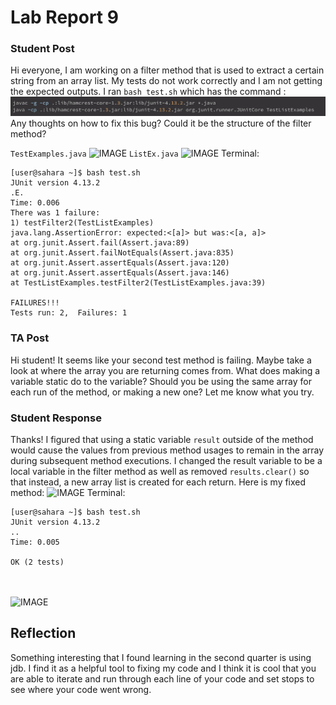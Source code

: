 # Lab Report 9

### Student Post

Hi everyone,
I am working on a filter method that is used to extract a certain string from an array list. My tests do not work correctly and I am not getting the expected outputs. I ran ```bash test.sh``` which has the command :
![IMAGE](testshfile.png)
Any thoughts on how to fix this bug? Could it be the structure of the filter method?

```TestExamples.java```
![IMAGE](testlistexamples.png)
```ListEx.java```
![IMAGE](listexamplesold.png)
Terminal:
```
[user@sahara ~]$ bash test.sh
JUnit version 4.13.2
.E.
Time: 0.006
There was 1 failure:
1) testFilter2(TestListExamples)
java.lang.AssertionError: expected:<[a]> but was:<[a, a]>
at org.junit.Assert.fail(Assert.java:89)
at org.junit.Assert.failNotEquals(Assert.java:835)
at org.junit.Assert.assertEquals(Assert.java:120)
at org.junit.Assert.assertEquals(Assert.java:146)
at TestListExamples.testFilter2(TestListExamples.java:39)

FAILURES!!!
Tests run: 2,  Failures: 1
```
### TA Post
Hi student! It seems like your second test method is failing. Maybe take a look at where the array you are returning comes from. What does making a variable static do to the variable? Should you be using the same array for each run of the method, or making a new one? Let me know what you try.

### Student Response
Thanks! I figured that using a static variable ```result``` outside of the method would cause the values from previous method usages to remain in the array during subsequent method executions. I changed the result variable to be a local variable in the filter method as well as removed ```results.clear()``` so that instead, a new array list is created for each return. Here is my fixed method:
![IMAGE](listexamples.png)
Terminal:
```
[user@sahara ~]$ bash test.sh
JUnit version 4.13.2
..
Time: 0.005

OK (2 tests)
```
<br> <br/>
![IMAGE](directorylab9.png)

## Reflection
Something interesting that I found learning in the second quarter is using jdb. I find it as a helpful tool to fixing my code and I think it is cool that you are able to iterate and run through each line of your code and set stops to see where your code went wrong.
